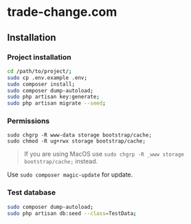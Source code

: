 # trade-change.com

## Installation

### Project installation

```bash
cd /path/to/project/;
sudo cp .env.example .env;
sudo composer install;
sudo composer dump-autoload;
sudo php artisan key:generate;
sudo php artisan migrate --seed;
```

### Permissions

```
sudo chgrp -R www-data storage bootstrap/cache;
sudo chmod -R ug+rwx storage bootstrap/cache;
```
>If you are using MacOS use `sudo chgrp -R _www storage bootstrap/cache;` instead.

Use `sudo composer magic-update` for update.

### Test database

```bash
sudo composer dump-autoload;
sudo php artisan db:seed --class=TestData;
```

